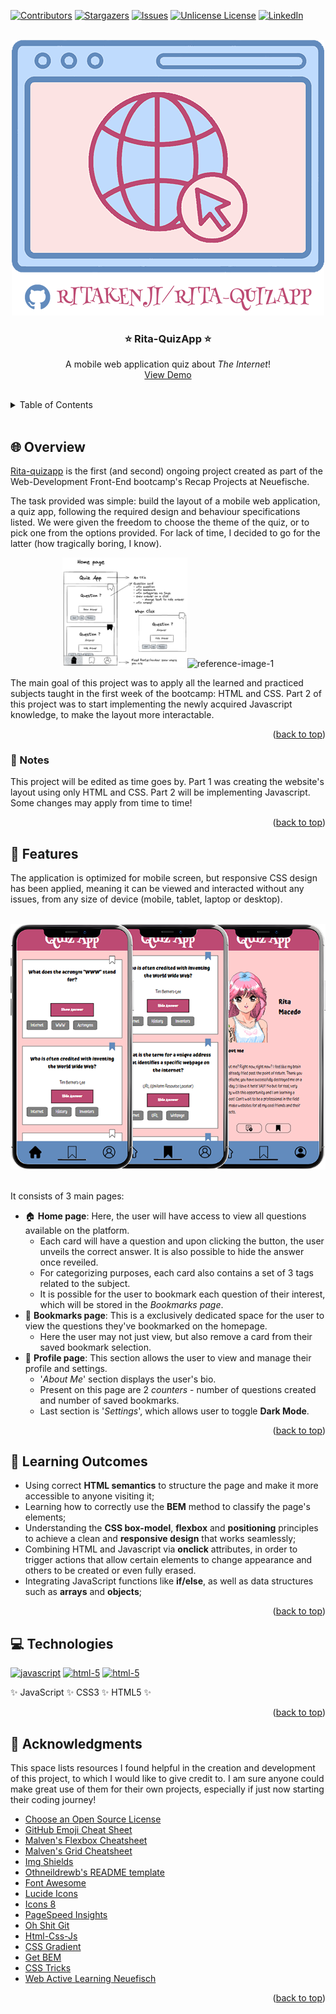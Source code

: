 <a id="readme-top"></a>

[![Contributors][contributors-shield]][contributors-url]
[![Stargazers][stars-shield]][stars-url]
[![Issues][issues-shield]][issues-url]
[![Unlicense License][license-shield]][license-url]
[![LinkedIn][linkedin-shield]][linkedin-url]

</br>
<div align="center">
  <a href="https://ritakenji.github.io/rita-quizapp/">
    <img src="assets/logo.png" alt="Logo">
  </a>

  <h3 align="center">⭐ Rita-QuizApp ⭐</h3>

  <p align="center">
    A mobile web application quiz about <i>The Internet</i>!
    </br>
    <a href="https://ritakenji.github.io/rita-quizapp/">View Demo</a>
  </p>
    </br>
</div>

<details>
  <summary>Table of Contents</summary>
  <ol>
    <li>
      <a href="#overview">Overview</a>
      <ul>
        <li><a href="#notes">Notes</a></li>
      </ul>
    </li>
    <li><a href="#features">Features</a></li>
    <li><a href="#learning-outcomes">Learning Outcomes</a></li>
    <li><a href="#technologies">Technologies</a></li>
    <li><a href="#acknowledgments">Acknowledgments</a></li>
  </ol>
</details>
</br>

## 🌐 Overview

<p><a href="https://ritakenji.github.io/rita-quizapp/">Rita-quizapp</a> is the first (and second) ongoing project created as part of the Web-Development Front-End bootcamp's Recap Projects at Neuefische.</p>
<p>The task provided was simple: build the layout of a mobile web application, a quiz app, following the required design and behaviour specifications listed. We were given the freedom to choose the theme of the quiz, or to pick one from the options provided. For lack of time, I decided to go for the latter (how tragically boring, I know).</p>
<p align="center">
  <img src="https://raw.githubusercontent.com/wd-bootcamp/web-exercises/refs/heads/main/sessions/recap-project-1/quiz-app/assets/homepage.png" alt="reference-image-1" height=175px width=200px><img src="https://raw.githubusercontent.com/wd-bootcamp/web-exercises/refs/heads/main/sessions/recap-project-1/quiz-app/assets/profilepage.png" alt="reference-image-1" height=175px width=200px>
</p>
<p>The main goal of this project was to apply all the learned and practiced subjects taught in the first week of the bootcamp: HTML and CSS. Part 2 of this project was to start implementing the newly acquired Javascript knowledge, to make the layout more interactable.</p>

<p align="right">(<a href="#readme-top">back to top</a>)</p>

### 📝 Notes

This project will be edited as time goes by. Part 1 was creating the website's layout using only HTML and CSS. Part 2 will be implementing Javascript. Some changes may apply from time to time!

<p align="right">(<a href="#readme-top">back to top</a>)</p>

## 🧩 Features

The application is optimized for mobile screen, but responsive CSS design has been applied, meaning it can be viewed and interacted without any issues, from any size of device (mobile, tablet, laptop or desktop).

</br>
<div align="center">
  <a href="https://ritakenji.github.io/rita-quizapp/">
    <img src="assets/mobile-preview.png" alt="web-preview">
  </a>
</div>
</br>

It consists of 3 main pages:

- 🏠 **Home page**: Here, the user will have access to view all questions available on the platform.
  - Each card will have a question and upon clicking the button, the user unveils the correct answer. It is also possible to hide the answer once reveiled.
  - For categorizing purposes, each card also contains a set of 3 tags related to the subject.
  - It is possible for the user to bookmark each question of their interest, which will be stored in the _Bookmarks page_.
- 🔖 **Bookmarks page**: This is a exclusively dedicated space for the user to view the questions they've bookmarked on the homepage.
  - Here the user may not just view, but also remove a card from their saved bookmark selection.
- 👤 **Profile page**: This section allows the user to view and manage their profile and settings.
  - '_About Me_' section displays the user's bio.
  - Present on this page are 2 _counters_ - number of questions created and number of saved bookmarks.
  - Last section is '_Settings_', which allows user to toggle **Dark Mode**.

<p align="right">(<a href="#readme-top">back to top</a>)</p>

## 🧠 Learning Outcomes

- Using correct **HTML semantics** to structure the page and make it more accessible to anyone visiting it;
- Learning how to correctly use the **BEM** method to classify the page's elements;
- Understanding the **CSS box-model**, **flexbox** and **positioning** principles to achieve a clean and **responsive design** that works seamlessly;
- Combining HTML and Javascript via **onclick** attributes, in order to trigger actions that allow certain elements to change appearance and others to be created or even fully erased.
- Integrating JavaScript functions like **if/else**, as well as data structures such as **arrays** and **objects**;

<p align="right">(<a href="#readme-top">back to top</a>)</p>

## 💻 Technologies

<p>
  <a href="https://developer.mozilla.org/en-US/docs/Web/JavaScript" target="_blank"> <img src="https://img.icons8.com/dusk/64/javascript-logo.png" alt="javascript" width="40" height="40"/></a>
  <a href="https://developer.mozilla.org/en-US/docs/Web/CSS" target="_blank"> <img src="https://img.icons8.com/dusk/64/css3.png" alt="html-5" width="40" height="40"/></a>
  <a href="https://developer.mozilla.org/en-US/docs/Web/HTML" target="_blank"> <img src="https://img.icons8.com/dusk/64/html-5.png" alt="html-5" width="40" height="40"/></a>
</p>
<p>✨ JavaScript ✨ CSS3 ✨ HTML5 ✨</p>

<p align="right">(<a href="#readme-top">back to top</a>)</p>

## 🏅 Acknowledgments

This space lists resources I found helpful in the creation and development of this project, to which I would like to give credit to.
I am sure anyone could make great use of them for their own projects, especially if just now starting their coding journey!

- [Choose an Open Source License](https://choosealicense.com)
- [GitHub Emoji Cheat Sheet](https://www.webpagefx.com/tools/emoji-cheat-sheet)
- [Malven's Flexbox Cheatsheet](https://flexbox.malven.co/)
- [Malven's Grid Cheatsheet](https://grid.malven.co/)
- [Img Shields](https://shields.io)
- [Othneildrewb's README template](https://github.com/othneildrew/Best-README-Template#readme)
- [Font Awesome](https://fontawesome.com)
- [Lucide Icons](https://lucide.dev/icons)
- [Icons 8](https://icons8.com/)
- [PageSpeed Insights](https://pagespeed.web.dev/)
- [Oh Shit Git](https://ohshitgit.com/)
- [Html-Css-Js](https://html-css-js.com/css/generator/box-shadow/)
- [CSS Gradient](https://cssgradient.io/)
- [Get BEM](https://getbem.com/naming/)
- [CSS Tricks](https://css-tricks.com/guides/)
- [Web Active Learning Neuefisch](https://web-active-learning.vercel.app/documents/css-responsive)

<p align="right">(<a href="#readme-top">back to top</a>)</p>

<!-- MARKDOWN LINKS & IMAGES -->
<!-- https://www.markdownguide.org/basic-syntax/#reference-style-links -->

[contributors-shield]: https://img.shields.io/github/contributors/ritakenji/rita-quizapp.svg?style=for-the-badge
[contributors-url]: https://github.com/ritakenji/rita-quizapp/graphs/contributors
[stars-shield]: https://img.shields.io/github/stars/ritakenji/rita-quizapp.svg?style=for-the-badge
[stars-url]: https://github.com/ritakenji/rita-quizapp/stargazers
[issues-shield]: https://img.shields.io/github/issues/ritakenji/rita-quizapp.svg?style=for-the-badge
[issues-url]: https://github.com/ritakenji/rita-quizapp/issues
[license-shield]: https://img.shields.io/github/license/ritakenji/rita-quizapp.svg?style=for-the-badge
[license-url]: https://github.com/ritakenji/rita-quizapp/blob/master/LICENSE.txt
[linkedin-shield]: https://img.shields.io/badge/-LinkedIn-black.svg?style=for-the-badge&logo=linkedin&colorB=555
[linkedin-url]: https://www.linkedin.com/in/rita-macedo-557864103/
